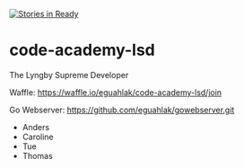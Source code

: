 [![Stories in Ready](https://badge.waffle.io/eguahlak/code-academy-lsd.png?label=ready&title=Ready)](https://waffle.io/eguahlak/code-academy-lsd)
# code-academy-lsd

The Lyngby Supreme Developer

Waffle:
https://waffle.io/eguahlak/code-academy-lsd/join

Go Webserver:
https://github.com/eguahlak/gowebserver.git

* Anders
* Caroline
* Tue
* Thomas
